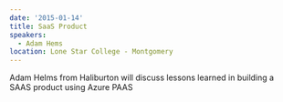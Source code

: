 ```yaml
---
date: '2015-01-14'
title: SaaS Product
speakers:
  - Adam Hems
location: Lone Star College - Montgomery
---
```

Adam Helms from Haliburton will discuss
lessons learned in building a SAAS
product using Azure PAAS
